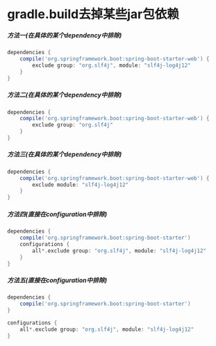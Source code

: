 # gradle.build去掉某些jar包依赖

##### 方法一(在具体的某个dependency中排除)
```groovy
dependencies {
    compile('org.springframework.boot:spring-boot-starter-web') {
        exclude group: "org.slf4j", module: "slf4j-log4j12"
    }
}
```

##### 方法二(在具体的某个dependency中排除)
```groovy
dependencies {
    compile('org.springframework.boot:spring-boot-starter-web') {
        exclude group: "org.slf4j"
    }
}
```

##### 方法三(在具体的某个dependency中排除)
```groovy
dependencies {
    compile('org.springframework.boot:spring-boot-starter-web') {
        exclude module: "slf4j-log4j12"
    }
}
```

##### 方法四(直接在configuration中排除)
```groovy
dependencies {
    compile('org.springframework.boot:spring-boot-starter')
    configurations {
        all*.exclude group: "org.slf4j", module: "slf4j-log4j12"
    }
}
```

##### 方法五(直接在configuration中排除)
```groovy
dependencies {
    compile('org.springframework.boot:spring-boot-starter')
}

configurations {
    all*.exclude group: "org.slf4j", module: "slf4j-log4j12"
}
```
